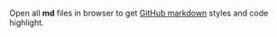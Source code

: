 Open all **md** files in browser to get
[GitHub markdown](http://github.github.com/github-flavored-markdown/)
styles and code highlight.
